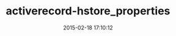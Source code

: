 ---
layout: post
title:  "activerecord-hstore_properties"
repo:   "stevo/activerecord-hstore_properties"
date:   2015-02-18 17:10:12
gemurl: https://github.com/stevo/activerecord-hstore_properties
---